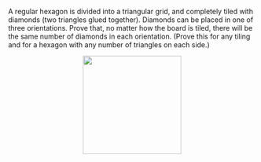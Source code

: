 <!-- <html>

<body> -->

<!--
---
layout: page
title: Problem of the Week
---
-->


<!-- <p>Due Friday, October 13, 2023 at 3 pm submitted to 
<a href="https://forms.gle/LgCLL5vhwUn6h5eA7">this Google form.</a> <b> You must be logged into your NAU gmail to submit via this form. </b>
</p> -->

<p> A regular hexagon is divided into a triangular grid, and completely tiled with diamonds (two triangles glued together). Diamonds can be placed in one of three orientations. Prove that, no matter how the board is tiled, there will be the same number of diamonds in each orientation. (Prove this for any tiling and for a hexagon with any number of triangles on each side.) </p>


<p><center>
<img src = "https://naumathstat.github.io/problem-of-the-week/files/images/2023-10-13.png" 
style="width:200px">
</center></p>